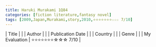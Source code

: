```yaml
---
title: Haruki Murakami 1Q84
categories: [fiction literature,fantasy novel]
tags: [2009,Japan,Murakami,story,2010,⭐⭐⭐⭐⭐⭐⭐☆☆☆ 7/10]
---
```


| Title |  |
| Author |  |
| Publication Date |   |
| Country |  |
| Genre |   |
| My Evaluation | ⭐⭐⭐⭐⭐⭐⭐☆☆☆ 7/10  |
        